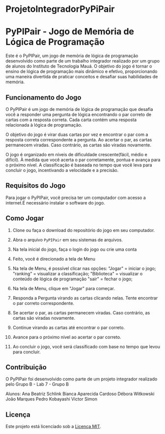 # ProjetoIntegradorPyPiPair
# PyPIPair - Jogo de Memória de Lógica de Programação

Este é o PyPIPair, um jogo de memória de lógica de programação desenvolvido como parte de um trabalho integrador realizado por um grupo de alunos do Instituto de Tecnologia Mauá. O objetivo do jogo é tornar o ensino de lógica de programação mais dinâmico e efetivo, proporcionando uma maneira divertida de praticar conceitos e desafiar suas habilidades de memória.

## Funcionamento do Jogo

O PyPIPair é um jogo de memória de lógica de programação que desafia você a responder uma pergunta de lógica encontrando o par correto de cartas com a resposta correta. Cada carta contém uma resposta relacionada à lógica de programação.

O objetivo do jogo é virar duas cartas por vez e encontrar o par com a resposta correta correspondente a pergunta. Ao acertar o par, as cartas permanecem viradas. Caso contrário, as cartas são viradas novamente.

O jogo é organizado em níveis de dificuldade crescente(fácil, médio e difícil). À medida que você acerta o par corretamente, pontua e avança para o próximo nível. A classificação é baseada no tempo que você leva para concluir o jogo, incentivando a velocidade e a precisão.

## Requisitos do Jogo

Para jogar o PyPIPair, você precisa ter um computador com acesso a internet.É necessário instalar o software do jogo.

## Como Jogar

1. Clone ou faça o download do repositório do jogo em seu computador.

2. Abra o arquivo `PyPIPair` em seu sistemas de arquivos.

3. Na tela inicial do jogo, faça o login do jogo ou crie uma conta

4. Feito, você é direcionado a tela de Menu

5. Na tela de Menu, é possível clicar nas opções:
	"Jogar" = iniciar o jogo;
	"ranking" =  visualizar a classificação;
	"Biblioteca" = visualizar o conteúdo de lógica de programação
	"sair" = fechar o jogo;


6. Na tela de Menu, clique em "Jogar" para começar.

7. Responda a Pergunta virando as cartas clicando nelas. Tente encontrar o par correto correspondente.

8. Se acertar o par, as cartas permanecem viradas. Caso contrário, as cartas são viradas novamente.

9. Continue virando as cartas até encontrar o par correto.

10. Avance para o próximo nível ao acertar o par correto.

11. Ao concluir o jogo, você será classificado com base no tempo que levou para concluir.

## Contribuição

O PyPIPair foi desenvolvido como parte de um projeto integrador realizado pelo Grupo B - Lab 7 - Grupo B

Alunos: Ana Beatriz Schlink
	Bianca Aparecida Cardoso
	Débora Witkowski
	João Marques
	Pedro Kobayashi
	Victor Simon
	

## Licença

Este projeto está licenciado sob a [Licença MIT](LICENSE).

